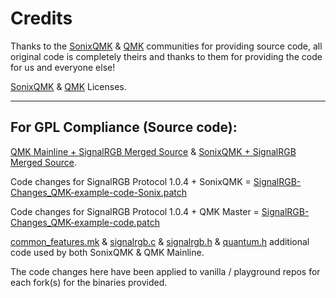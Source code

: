 # Credits #
Thanks to the [SonixQMK](https://github.com/SonixQMK/qmk_firmware) & [QMK](https://github.com/qmk/qmk_firmware) communities for providing source code, all original code is completely theirs and thanks to them for providing the code for us and everyone else!

[SonixQMK](https://github.com/SonixQMK/qmk_firmware/blob/sn32_master/LICENSE) & [QMK](https://github.com/qmk/qmk_firmware/blob/master/LICENSE) Licenses.

---

## For GPL Compliance (Source code): ##
[QMK Mainline + SignalRGB Merged Source](https://gitlab.com/signalrgb/qmk_firmware/-/tree/QMKRelease_1.0) & [SonixQMK + SignalRGB Merged Source](https://gitlab.com/signalrgb/qmk_firmware/-/tree/Sonix_QMKRelease_1.0).

Code changes for SignalRGB Protocol 1.0.4 + SonixQMK = [SignalRGB-Changes_QMK-example-code-Sonix.patch](https://github.com/SRGBmods/QMK-Binaries/blob/main/GPL/SignalRGB-Changes_QMK-example-code-Sonix.patch)

Code changes for SignalRGB Protocol 1.0.4 + QMK Master = [SignalRGB-Changes_QMK-example-code.patch](https://github.com/SRGBmods/QMK-Binaries/blob/main/GPL/SignalRGB-Changes_QMK-example-code.patch)

[common_features.mk](https://github.com/SRGBmods/QMK-Binaries/blob/main/GPL/common_features.mk) & [signalrgb.c](https://github.com/SRGBmods/QMK-Binaries/blob/main/GPL/signalrgb.c) & [signalrgb.h](https://github.com/SRGBmods/QMK-Binaries/blob/main/GPL/signalrgb.h) & [quantum.h](https://github.com/SRGBmods/QMK-Binaries/blob/main/GPL/quantum.h) additional code used by both SonixQMK & QMK Mainline.

The code changes here have been applied to vanilla / playground repos for each fork(s) for the binaries provided.
